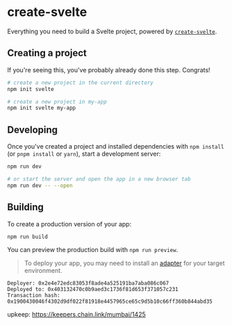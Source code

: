 # create-svelte

Everything you need to build a Svelte project, powered by [`create-svelte`](https://github.com/sveltejs/kit/tree/master/packages/create-svelte).

## Creating a project

If you're seeing this, you've probably already done this step. Congrats!

```bash
# create a new project in the current directory
npm init svelte

# create a new project in my-app
npm init svelte my-app
```

## Developing

Once you've created a project and installed dependencies with `npm install` (or `pnpm install` or `yarn`), start a development server:

```bash
npm run dev

# or start the server and open the app in a new browser tab
npm run dev -- --open
```

## Building

To create a production version of your app:

```bash
npm run build
```

You can preview the production build with `npm run preview`.

> To deploy your app, you may need to install an [adapter](https://kit.svelte.dev/docs/adapters) for your target environment.


```
Deployer: 0x2e4e72edc83053f8ade4a525191ba7aba086c067
Deployed to: 0x403132470c0b9aed3c1736f81d653f371057c231
Transaction hash: 0x1900430046f4302d9df022f81918e4457965ce65c9d5b10c66ff360b844abd35
```

upkeep: https://keepers.chain.link/mumbai/1425